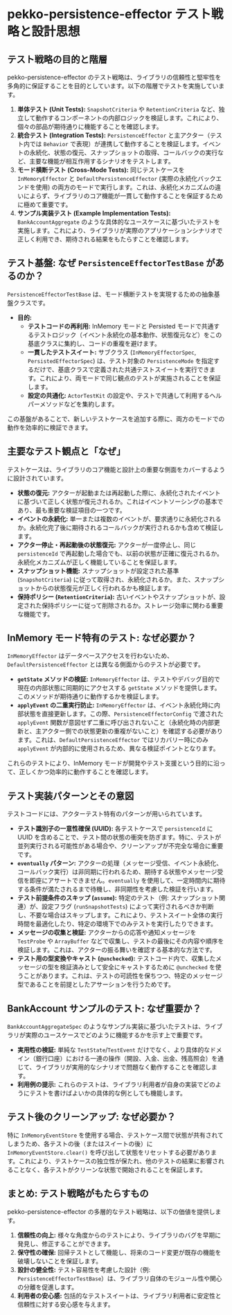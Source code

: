 # pekko-persistence-effector テスト戦略と設計思想

## テスト戦略の目的と階層

pekko-persistence-effector のテスト戦略は、ライブラリの信頼性と堅牢性を多角的に保証することを目的としています。以下の階層でテストを実施しています。

1.  **単体テスト (Unit Tests):** `SnapshotCriteria` や `RetentionCriteria` など、独立して動作するコンポーネントの内部ロジックを検証します。これにより、個々の部品が期待通りに機能することを確認します。
2.  **統合テスト (Integration Tests):** `PersistenceEffector` と主アクター（テスト内では `Behavior` で表現）が連携して動作することを検証します。イベントの永続化、状態の復元、スナップショットの取得、コールバックの実行など、主要な機能が相互作用するシナリオをテストします。
3.  **モード横断テスト (Cross-Mode Tests):** 同じテストケースを `InMemoryEffector` と `DefaultPersistenceEffector` (実際の永続化バックエンドを使用) の両方のモードで実行します。これは、永続化メカニズムの違いによらず、ライブラリのコア機能が一貫して動作することを保証するために極めて重要です。
4.  **サンプル実装テスト (Example Implementation Tests):** `BankAccountAggregate` のような具体的なユースケースに基づいたテストを実施します。これにより、ライブラリが実際のアプリケーションシナリオで正しく利用でき、期待される結果をもたらすことを確認します。

## テスト基盤: なぜ `PersistenceEffectorTestBase` があるのか？

`PersistenceEffectorTestBase` は、モード横断テストを実現するための抽象基盤クラスです。

- **目的:**
    - **テストコードの再利用:** InMemory モードと Persisted モードで共通するテストロジック（イベント永続化の基本動作、状態復元など）をこの基底クラスに集約し、コードの重複を避けます。
    - **一貫したテストスイート:** サブクラス (`InMemoryEffectorSpec`, `PersistedEffectorSpec`) は、テスト対象の `PersistenceMode` を指定するだけで、基底クラスで定義された共通テストスイートを実行できます。これにより、両モードで同じ観点のテストが実施されることを保証します。
    - **設定の共通化:** `ActorTestKit` の設定や、テストで共通して利用するヘルパーメソッドなどを集約します。

この基盤があることで、新しいテストケースを追加する際に、両方のモードでの動作を効率的に検証できます。

## 主要なテスト観点と「なぜ」

テストケースは、ライブラリのコア機能と設計上の重要な側面をカバーするように設計されています。

- **状態の復元:** アクターが起動または再起動した際に、永続化されたイベントに基づいて正しく状態が復元されるか。これはイベントソーシングの基本であり、最も重要な検証項目の一つです。
- **イベントの永続化:** 単一または複数のイベントが、要求通りに永続化されるか。永続化完了後に期待されるコールバックが実行されるかも含めて検証します。
- **アクター停止・再起動後の状態復元:** アクターが一度停止し、同じ `persistenceId` で再起動した場合でも、以前の状態が正確に復元されるか。永続化メカニズムが正しく機能していることを保証します。
- **スナップショット機能:** スナップショットが設定された基準 (`SnapshotCriteria`) に従って取得され、永続化されるか。また、スナップショットからの状態復元が正しく行われるかも検証します。
- **保持ポリシー (`RetentionCriteria`):** 古いイベントやスナップショットが、設定された保持ポリシーに従って削除されるか。ストレージ効率に関わる重要な機能です。

## InMemory モード特有のテスト: なぜ必要か？

`InMemoryEffector` はデータベースアクセスを行わないため、`DefaultPersistenceEffector` とは異なる側面からのテストが必要です。

- **`getState` メソッドの検証:** `InMemoryEffector` は、テストやデバッグ目的で現在の内部状態に同期的にアクセスする `getState` メソッドを提供します。このメソッドが期待通りに動作するかを検証します。
- **`applyEvent` の二重実行防止:** `InMemoryEffector` は、イベント永続化時に内部状態を直接更新します。この際、`PersistenceEffectorConfig` で渡された `applyEvent` 関数が意図せず二重に呼び出されないこと（永続化時の内部更新と、主アクター側での状態更新の重複がないこと）を確認する必要があります。これは、`DefaultPersistenceEffector` ではリカバリー時にのみ `applyEvent` が内部的に使用されるため、異なる検証ポイントとなります。

これらのテストにより、InMemory モードが開発やテスト支援という目的に沿って、正しくかつ効率的に動作することを確認します。

## テスト実装パターンとその意図

テストコードには、アクターテスト特有のパターンが用いられています。

- **テスト識別子の一意性確保 (UUID):** 各テストケースで `persistenceId` に UUID を含めることで、テスト間の状態の衝突を防ぎます。特に、テストが並列実行される可能性がある場合や、クリーンアップが不完全な場合に重要です。
- **`eventually` パターン:** アクターの処理（メッセージ受信、イベント永続化、コールバック実行）は非同期に行われるため、期待する状態やメッセージ受信を即座にアサートできません。`eventually` を使用して、一定時間内に期待する条件が満たされるまで待機し、非同期性を考慮した検証を行います。
- **テスト前提条件のスキップ (`assume`):** 特定のテスト（例: スナップショット関連）が、設定フラグ (`runSnapshotTests`) によって実行されるべきか判断し、不要な場合はスキップします。これにより、テストスイート全体の実行時間を最適化したり、特定の環境下でのみテストを実行したりできます。
- **メッセージの収集と検証:** アクターからの応答や通知メッセージを `TestProbe` や `ArrayBuffer` などで収集し、テストの最後にその内容や順序を検証します。これは、アクターの振る舞いを確認する基本的な方法です。
- **テスト用の型変換やキャスト (`@unchecked`):** テストコード内で、収集したメッセージの型を検証済みとして安全にキャストするために `@unchecked` を使うことがあります。これは、テストの可読性を保ちつつ、特定のメッセージ型であることを前提としたアサーションを行うためです。

## BankAccount サンプルのテスト: なぜ重要か？

`BankAccountAggregateSpec` のようなサンプル実装に基づいたテストは、ライブラリが実際のユースケースでどのように機能するかを示す上で重要です。

- **実用性の検証:** 単純な `TestState`/`TestEvent` だけでなく、より具体的なドメイン（銀行口座）における一連の操作（開設、入金、出金、残高照会）を通じて、ライブラリが実用的なシナリオで問題なく動作することを確認します。
- **利用例の提示:** これらのテストは、ライブラリ利用者が自身の実装でどのようにテストを書けばよいかの具体的な例としても機能します。

## テスト後のクリーンアップ: なぜ必要か？

特に `InMemoryEventStore` を使用する場合、テストケース間で状態が共有されてしまうため、各テストの後（またはスイートの後）に `InMemoryEventStore.clear()` を呼び出して状態をリセットする必要があります。これにより、テストケースの独立性が保たれ、他のテストの結果に影響されることなく、各テストがクリーンな状態で開始されることを保証します。

## まとめ: テスト戦略がもたらすもの

pekko-persistence-effector の多層的なテスト戦略は、以下の価値を提供します。

1.  **信頼性の向上:** 様々な角度からのテストにより、ライブラリのバグを早期に発見し、修正することができます。
2.  **保守性の確保:** 回帰テストとして機能し、将来のコード変更が既存の機能を破壊しないことを保証します。
3.  **設計の健全性:** テスト容易性を考慮した設計（例: `PersistenceEffectorTestBase`）は、ライブラリ自体のモジュール性や関心の分離を促進します。
4.  **利用者の安心感:** 包括的なテストスイートは、ライブラリ利用者に安定性と信頼性に対する安心感を与えます。
